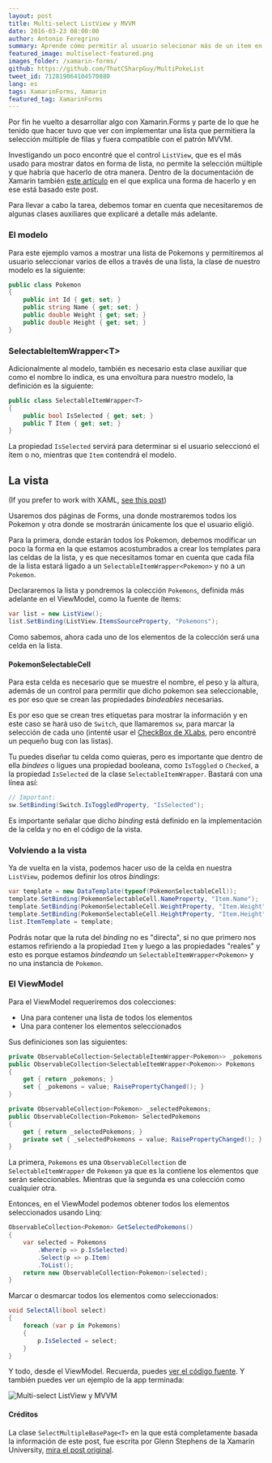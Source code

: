 ```yaml
---
layout: post
title: Multi-select ListView y MVVM
date: 2016-03-23 08:00:00
author: Antonio Feregrino
summary: Aprende cómo permitir al usuario selecionar más de un item en una lista y a hacerlo todo desde MVVM con Xamarin.Forms.
featured_image: multiselect-featured.png
images_folder: /xamarin-forms/
github: https://github.com/ThatCSharpGuy/MultiPokeList
tweet_id: 712819064104570880
lang: es
tags: XamarinForms, Xamarin
featured_tag: XamarinForms
---
```


Por fin he vuelto a desarrollar algo con Xamarin.Forms y parte de lo que he tenido que hacer tuvo que ver con implementar una lista que permitiera la selección múltiple de filas y fuera compatible con el patrón MVVM.  

Investigando un poco encontré que el control `ListView`, que es el más usado para mostrar datos en forma de lista, no permite la selección múltiple y que habría que hacerlo de otra manera. Dentro de la documentación de Xamarin también <a href="https://developer.xamarin.com/recipes/cross-platform/xamarin-forms/controls/multiselect/" target="_blank" rel="nofollow">este artículo</a> en el que explica una forma de hacerlo y en ese está basado este post.  
  
Para llevar a cabo la tarea, debemos tomar en cuenta que necesitaremos de algunas clases auxiliares que explicaré a detalle más adelante.

### El modelo  
Para este ejemplo vamos a mostrar una lista de Pokemons y permitiremos al usuario seleccionar varios de ellos a través de una lista, la clase de nuestro modelo es la siguiente:

```csharp  
public class Pokemon 
{
    public int Id { get; set; }
    public string Name { get; set; }
    public double Weight { get; set; }
    public double Height { get; set; }
}
```  

### SelectableItemWrapper&lt;T&gt;
Adicionalmente al modelo, también es necesario esta clase auxiliar que como el nombre lo indica, es una envoltura para nuestro modelo, la definición es la siguiente:

```csharp  
public class SelectableItemWrapper<T>
{
    public bool IsSelected { get; set; }
    public T Item { get; set; }
}
```  

La propiedad `IsSelected` servirá para determinar si el usuario seleccionó el ítem o no, mientras que `Item` contendrá el modelo.

## La vista
(If you prefer to work with XAML, <a href="//thatcsharpguy.com/post/multiselect-listview-mvvm-en">see this post</a>)

Usaremos dos páginas de Forms, una donde mostraremos todos los Pokemon y otra donde se mostrarán únicamente los que el usuario eligió.  

Para la primera, donde estarán todos los Pokemon, debemos modificar un poco la forma en la que estamos acostumbrados a crear los templates para las celdas de la lista, y es que necesitamos tomar en cuenta que cada fila de la lista estará ligado a un `SelectableItemWrapper<Pokemon>` y no a un `Pokemon`.  

Declararemos la lista y pondremos la colección `Pokemons`, definida más adelante en el ViewModel, como la fuente de ítems:

```csharp  
var list = new ListView();
list.SetBinding(ListView.ItemsSourceProperty, "Pokemons");
```  

Como sabemos, ahora cada uno de los elementos de la colección será una celda en la lista.

#### PokemonSelectableCell
Para esta celda es necesario que se muestre el nombre, el peso y la altura, además de un control para permitir que dicho pokemon sea seleccionable, es por eso que se crean las propiedades *bindeables* necesarias.  

Es por eso que se crean tres etiquetas para mostrar la información y en este caso se hará uso de `Switch`, que llamaremos `sw`, para marcar la selección de cada uno (intenté usar el <a href="https://github.com/XLabs/Xamarin-Forms-Labs/wiki/Checkbox-Control" target="_blank" rel="nofollow">CheckBox de XLabs</a>, pero encontré un pequeño bug con las listas).  

Tu puedes diseñar tu celda como quieras, pero es importante que dentro de ella *bindees* o ligues una propiedad booleana, como `IsToggled` o `Checked`, a la propiedad `IsSelected` de la clase `SelectableItemWrapper`. Bastará con una línea así:

```csharp  
// Important:
sw.SetBinding(Switch.IsToggledProperty, "IsSelected");
```  

Es importante señalar que dicho *binding* está definido en la implementación de la celda y no en el código de la vista.

### Volviendo a la vista
Ya de vuelta en la vista, podemos hacer uso de la celda en nuestra `ListView`, podemos definir los otros *bindings*:

```csharp  
var template = new DataTemplate(typeof(PokemonSelectableCell));
template.SetBinding(PokemonSelectableCell.NameProperty, "Item.Name");
template.SetBinding(PokemonSelectableCell.WeightProperty, "Item.Weight");
template.SetBinding(PokemonSelectableCell.HeightProperty, "Item.Height");
list.ItemTemplate = template;
```  

Podrás notar que la ruta del *binding* no es "directa", si no que primero nos estamos refiriendo a la propiedad `Item` y luego a las propiedades "reales" y esto es porque estamos *bindeando* un `SelectableItemWrapper<Pokemon>` y no una instancia de `Pokemon`. 

### El ViewModel
Para el ViewModel requeriremos dos colecciones:  
  
 - Una para contener una lista de todos los elementos 
 - Una para contener los elementos seleccionados  
 
 Sus definiciones son las siguientes:
 
```csharp  
private ObservableCollection<SelectableItemWrapper<Pokemon>> _pokemons;
public ObservableCollection<SelectableItemWrapper<Pokemon>> Pokemons
{
    get { return _pokemons; }
    set { _pokemons = value; RaisePropertyChanged(); }
}

private ObservableCollection<Pokemon> _selectedPokemons;
public ObservableCollection<Pokemon> SelectedPokemons
{
    get { return _selectedPokemons; }
    private set { _selectedPokemons = value; RaisePropertyChanged(); }
}
```  

La primera, `Pokemons` es una `ObservableCollection` de `SelectableItemWrapper` de `Pokemon` ya que es la contiene los elementos que serán seleccionables. Mientras que la segunda es una colección como cualquier otra.

Entonces, en el ViewModel podemos obtener todos los elementos seleccionados usando Linq:

```csharp  
ObservableCollection<Pokemon> GetSelectedPokemons()
{
    var selected = Pokemons
        .Where(p => p.IsSelected)
        .Select(p => p.Item)
        .ToList();   
    return new ObservableCollection<Pokemon>(selected);
}
```  

Marcar o desmarcar todos los elementos como seleccionados:

```csharp  
void SelectAll(bool select)
{
    foreach (var p in Pokemons)
    {
        p.IsSelected = select;
    }
}
```  

Y todo, desde el ViewModel. Recuerda, puedes <a href="https://github.com/ThatCSharpGuy/MultiPokeList" target="_blank">ver el código fuente</a>. Y también puedes ver un ejemplo de la app terminada:

<img src="http://i.giphy.com/qpfRFj3MrFqow.gif" title="Multi-select ListView y MVVM" />

#### Créditos
La clase `SelectMultipleBasePage<T>` en la que está completamente basada la información de este post, fue escrita por Glenn Stephens de la  Xamarin University, <a href="https://developer.xamarin.com/recipes/cross-platform/xamarin-forms/controls/multiselect/" target="_blank" rel="nofollow">mira el post original</a>.
